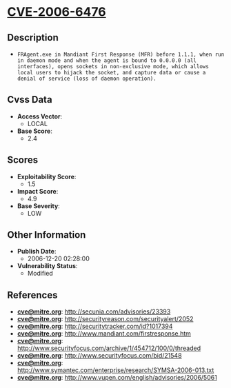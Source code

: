 
# [CVE-2006-6476](http://secunia.com/advisories/23393)

## Description

- `FRAgent.exe in Mandiant First Response (MFR) before 1.1.1, when run in daemon mode and when the agent is bound to 0.0.0.0 (all interfaces), opens sockets in non-exclusive mode, which allows local users to hijack the socket, and capture data or cause a denial of service (loss of daemon operation).`

## Cvss Data

- **Access Vector**:
  - LOCAL
- **Base Score**:
  - 2.4

## Scores

- **Exploitability Score**:
  - 1.5
- **Impact Score**:
  - 4.9
- **Base Severity**:
  - LOW

## Other Information

- **Publish Date**:
  - 2006-12-20 02:28:00
- **Vulnerability Status**:
  - Modified

## References

- **cve@mitre.org**: http://secunia.com/advisories/23393
- **cve@mitre.org**: http://securityreason.com/securityalert/2052
- **cve@mitre.org**: http://securitytracker.com/id?1017394
- **cve@mitre.org**: http://www.mandiant.com/firstresponse.htm
- **cve@mitre.org**: http://www.securityfocus.com/archive/1/454712/100/0/threaded
- **cve@mitre.org**: http://www.securityfocus.com/bid/21548
- **cve@mitre.org**: http://www.symantec.com/enterprise/research/SYMSA-2006-013.txt
- **cve@mitre.org**: http://www.vupen.com/english/advisories/2006/5061
